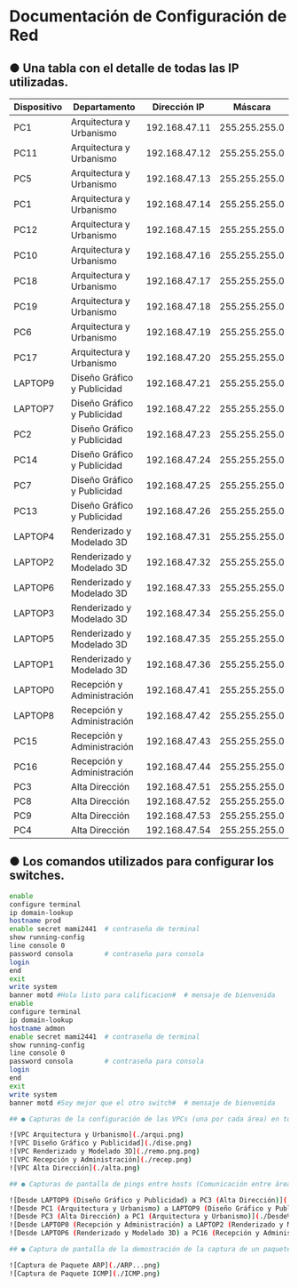 # Documentación de Configuración de Red  

## ● Una tabla con el detalle de todas las IP utilizadas.  

| Dispositivo  | Departamento                        | Dirección IP     | Máscara         |  
|--------------|-------------------------------------|------------------|-----------------|  
| PC1          | Arquitectura y Urbanismo            | 192.168.47.11    | 255.255.255.0   |  
| PC11         | Arquitectura y Urbanismo            | 192.168.47.12    | 255.255.255.0   |  
| PC5          | Arquitectura y Urbanismo            | 192.168.47.13    | 255.255.255.0   |  
| PC1          | Arquitectura y Urbanismo            | 192.168.47.14    | 255.255.255.0   |  
| PC12         | Arquitectura y Urbanismo            | 192.168.47.15    | 255.255.255.0   |  
| PC10         | Arquitectura y Urbanismo            | 192.168.47.16    | 255.255.255.0   |  
| PC18         | Arquitectura y Urbanismo            | 192.168.47.17    | 255.255.255.0   |  
| PC19         | Arquitectura y Urbanismo            | 192.168.47.18    | 255.255.255.0   |  
| PC6          | Arquitectura y Urbanismo            | 192.168.47.19    | 255.255.255.0   |  
| PC17         | Arquitectura y Urbanismo            | 192.168.47.20    | 255.255.255.0   |  
| LAPTOP9      | Diseño Gráfico y Publicidad         | 192.168.47.21    | 255.255.255.0   |  
| LAPTOP7      | Diseño Gráfico y Publicidad         | 192.168.47.22    | 255.255.255.0   |  
| PC2          | Diseño Gráfico y Publicidad         | 192.168.47.23    | 255.255.255.0   |  
| PC14         | Diseño Gráfico y Publicidad         | 192.168.47.24    | 255.255.255.0   |  
| PC7          | Diseño Gráfico y Publicidad         | 192.168.47.25    | 255.255.255.0   |  
| PC13         | Diseño Gráfico y Publicidad         | 192.168.47.26    | 255.255.255.0   |  
| LAPTOP4      | Renderizado y Modelado 3D           | 192.168.47.31    | 255.255.255.0   |  
| LAPTOP2      | Renderizado y Modelado 3D           | 192.168.47.32    | 255.255.255.0   |  
| LAPTOP6      | Renderizado y Modelado 3D           | 192.168.47.33    | 255.255.255.0   |  
| LAPTOP3      | Renderizado y Modelado 3D           | 192.168.47.34    | 255.255.255.0   |  
| LAPTOP5      | Renderizado y Modelado 3D           | 192.168.47.35    | 255.255.255.0   |  
| LAPTOP1      | Renderizado y Modelado 3D           | 192.168.47.36    | 255.255.255.0   |  
| LAPTOP0      | Recepción y Administración           | 192.168.47.41    | 255.255.255.0   |  
| LAPTOP8      | Recepción y Administración           | 192.168.47.42    | 255.255.255.0   |  
| PC15         | Recepción y Administración           | 192.168.47.43    | 255.255.255.0   |  
| PC16         | Recepción y Administración           | 192.168.47.44    | 255.255.255.0   |  
| PC3          | Alta Dirección                       | 192.168.47.51    | 255.255.255.0   |  
| PC8          | Alta Dirección                       | 192.168.47.52    | 255.255.255.0   |  
| PC9          | Alta Dirección                       | 192.168.47.53    | 255.255.255.0   |  
| PC4          | Alta Dirección                       | 192.168.47.54    | 255.255.255.0   |  

## ● Los comandos utilizados para configurar los switches.  

```bash  
enable  
configure terminal  
ip domain-lookup  
hostname prod  
enable secret mami2441  # contraseña de terminal  
show running-config  
line console 0  
password consola        # contraseña para consola  
login  
end  
exit  
write system  
banner motd #Hola listo para calificacion#  # mensaje de bienvenida  
enable  
configure terminal  
ip domain-lookup  
hostname admon  
enable secret mami2441  # contraseña de terminal  
show running-config  
line console 0  
password consola        # contraseña para consola  
login  
end  
exit  
write system  
banner motd #Soy mejor que el otro switch#  # mensaje de bienvenida  

## ● Capturas de la configuración de las VPCs (una por cada área) en total 5.  

![VPC Arquitectura y Urbanismo](./arqui.png)  
![VPC Diseño Gráfico y Publicidad](./dise.png)  
![VPC Renderizado y Modelado 3D](./remo.png.png)  
![VPC Recepción y Administración](./recep.png)  
![VPC Alta Dirección](./alta.png)  

## ● Capturas de pantalla de pings entre hosts (Comunicación entre áreas, solo 5 en total).  

![Desde LAPTOP9 (Diseño Gráfico y Publicidad) a PC3 (Alta Dirección)](./Desde%20LAPTOP9%20(Diseño%20Gráfico%20y%20Publicidad)%20a%20PC3%20(Alta%20Dirección).png)  
![Desde PC1 (Arquitectura y Urbanismo) a LAPTOP9 (Diseño Gráfico y Publicidad)](./Desde%20PC1%20(Arquitectura%20y%20Urbanismo)%20a%20LAPTOP9%20(Diseño%20Gráfico%20y%20Publicidad).png)  
![Desde PC3 (Alta Dirección) a PC1 (Arquitectura y Urbanismo)](./Desde%20PC3%20(Alta%20Dirección)%20a%20PC1%20(Arquitectura%20y%20Urbanismo).png)  
![Desde LAPTOP0 (Recepción y Administración) a LAPTOP2 (Renderizado y Modelado 3D)](./Desde%20LAPTOP0%20(Recepción%20y%20Administración)%20a%20LAPTOP2%20(Renderizado%20y%20Modelado%203D).png)  
![Desde LAPTOP6 (Renderizado y Modelado 3D) a PC16 (Recepción y Administración)](./Desde%20LAPTOP6%20(Renderizado%20y%20Modelado%203D)%20a%20PC16%20(Recepción%20y%20Administración).png)  

## ● Captura de pantalla de la demostración de la captura de un paquete ARP y un ICMP en el modo Simulación.  

![Captura de Paquete ARP](./ARP...png)  
![Captura de Paquete ICMP](./ICMP.png)